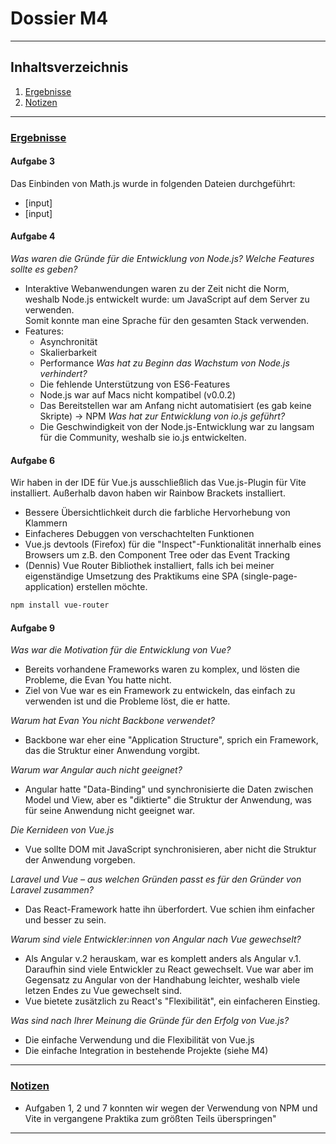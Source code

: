 # Dossier M4

<hr>

## Inhaltsverzeichnis

1. [Ergebnisse](#uergebnisseu)
2. [Notizen](#unotizenu)

<hr>

### <u>Ergebnisse</u>

#### Aufgabe 3

Das Einbinden von Math.js wurde in folgenden Dateien durchgeführt:
- [input]
- [input]

#### Aufgabe 4

<i>Was waren die Gründe für die Entwicklung von Node.js? Welche Features sollte es geben?</i>
- Interaktive Webanwendungen waren zu der Zeit nicht die Norm, weshalb Node.js entwickelt wurde: um JavaScript auf dem Server zu verwenden.<br>Somit konnte man eine Sprache für den gesamten Stack verwenden.
- Features:
    - Asynchronität
    - Skalierbarkeit
    - Performance
      <i>Was hat zu Beginn das Wachstum von Node.js verhindert?</i>
    - Die fehlende Unterstützung von ES6-Features
    - Node.js war auf Macs nicht kompatibel (v0.0.2)
    - Das Bereitstellen war am Anfang nicht automatisiert (es gab keine Skripte) -> NPM
      <i>Was hat zur Entwicklung von io.js geführt?</i>
    - Die Geschwindigkeit von der Node.js-Entwicklung war zu langsam für die Community, weshalb sie io.js entwickelten.

#### Aufgabe 6

Wir haben in der IDE für Vue.js ausschließlich das Vue.js-Plugin für Vite installiert. Außerhalb davon haben wir Rainbow Brackets installiert.
- Bessere Übersichtlichkeit durch die farbliche Hervorhebung von Klammern
- Einfacheres Debuggen von verschachtelten Funktionen
- Vue.js devtools (Firefox) für die "Inspect"-Funktionalität innerhalb eines Browsers um z.B. den Component Tree oder das Event Tracking
- (Dennis) Vue Router Bibliothek installiert, falls ich bei meiner eigenständige Umsetzung des Praktikums eine SPA (single-page-application) erstellen möchte.
  
```bash
npm install vue-router
```

#### Aufgabe 9

<i>Was war die Motivation für die Entwicklung von Vue?</i>
- Bereits vorhandene Frameworks waren zu komplex, und lösten die Probleme, die Evan You hatte nicht.
- Ziel von Vue war es ein Framework zu entwickeln, das einfach zu verwenden ist und die Probleme löst, die er hatte.

<i>Warum hat Evan You nicht Backbone verwendet?</i>
- Backbone war eher eine "Application Structure", sprich ein Framework, das die Struktur einer Anwendung vorgibt.

<i>Warum war Angular auch nicht geeignet?</i>
- Angular hatte "Data-Binding" und synchronisierte die Daten zwischen Model und View, aber es "diktierte" die Struktur der Anwendung, was für seine Anwendung nicht geeignet war.

<i>Die Kernideen von Vue.js</i>
- Vue sollte DOM mit JavaScript synchronisieren, aber nicht die Struktur der Anwendung vorgeben.

<i>Laravel und Vue – aus welchen Gründen passt es für den Gründer von Laravel zusammen? </i>
- Das React-Framework hatte ihn überfordert. Vue schien ihm einfacher und besser zu sein.

<i>Warum sind viele Entwickler:innen von Angular nach Vue gewechselt?</i>
- Als Angular v.2 herauskam, war es komplett anders als Angular v.1. Daraufhin sind viele Entwickler zu React gewechselt. Vue war aber im Gegensatz zu Angular von der Handhabung leichter, weshalb viele letzen Endes zu Vue gewechselt sind.
- Vue bietete zusätzlich zu React's "Flexibilität", ein einfacheren Einstieg.

<i>Was sind nach Ihrer Meinung die Gründe für den Erfolg von Vue.js?</i>
- Die einfache Verwendung und die Flexibilität von Vue.js
- Die einfache Integration in bestehende Projekte (siehe M4)

<hr>

### <u>Notizen</u>

- Aufgaben 1, 2 und 7 konnten wir wegen der Verwendung von NPM und Vite in vergangene Praktika zum größten Teils überspringen"

<hr>
